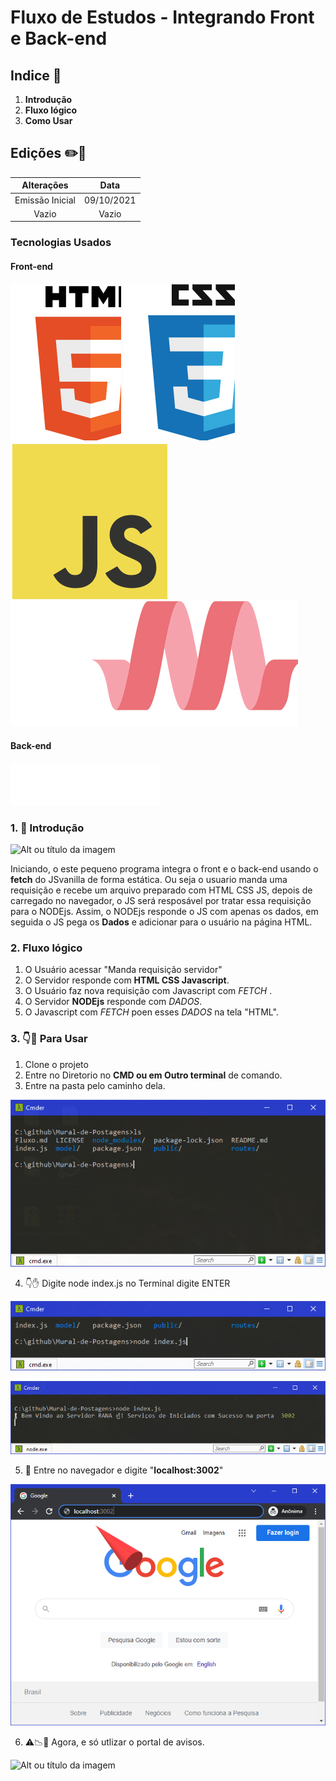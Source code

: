 # Fluxo de Estudos - Integrando Front e Back-end
## Indice 📗
1. **Introdução**
2. **Fluxo lógico**
3. **Como Usar**

## Edições ✏️📑

Alterações   | Data
:---------: | :------:
Emissão Inicial | 09/10/2021
Vazio | Vazio

### Tecnologias Usados
#### Front-end

![Alt ou título da imagem](./public/assets/IconHtml.svg)
![Alt ou título da imagem](./public/assets/IconCss.svg)
![Alt ou título da imagem](./public/assets/IconJS.svg)
![Alt ou título da imagem](./public/assets/IconMaterialize.svg)

#### Back-end
![Alt ou título da imagem](./public/assets/IconNodejsj.svg)


### 1. 🚪 Introdução
![Alt ou título da imagem](./public/assets/MuralRedenizado.gif)

   Iniciando, o este pequeno programa integra o front e o back-end usando
o **fetch** do JSvanilla de forma estática.
Ou seja o usuario manda uma requisição e recebe um arquivo preparado com HTML CSS JS, depois de carregado no navegador, o JS será resposável por tratar essa requisição para o NODEjs. 
Assim, o NODEjs responde o JS com apenas os dados, em seguida o JS pega os **Dados** e adicionar para o usuário na página HTML.

### 2. Fluxo lógico 

1. O Usuário acessar "Manda requisição servidor"
2. O Servidor responde com **HTML CSS Javascript**.
3. O Usuário faz nova requisição com Javascript com _FETCH_ .
4. O Servidor **NODEjs** responde com _DADOS_.
5. O Javascript com _FETCH_ poen esses _DADOS_ na tela "HTML".

### 3. 👇🤘 Para Usar

1. Clone o projeto 
2. Entre no Diretorio no **CMD ou em Outro terminal** de comando.
3. Entre na pasta pelo caminho dela.

![Alt ou título da imagem](./public/assets/test1.PNG)

4. 👇✋ Digite node index.js no Terminal digite ENTER

![Alt ou título da imagem](./public/assets/test2.PNG)

![Alt ou título da imagem](./public/assets/test3.PNG)

5. 🚀 Entre no navegador e digite "**localhost:3002**"

![Alt ou título da imagem](./public/assets/test4.PNG)

6. ⚠️📉📌 Agora, e só utlizar o portal de avisos.

![Alt ou título da imagem](./public/assets/MuralRedenizado.gif)



